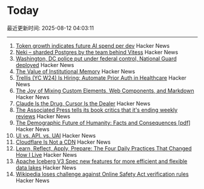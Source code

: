 # Today

最近更新时间: 2025-08-12 04:03:11

--- 
1. [Token growth indicates future AI spend per dev](https://blog.kilocode.ai/p/future-ai-spend-100k-per-dev) Hacker News
2. [Neki – sharded Postgres by the team behind Vitess](https://planetscale.com/blog/announcing-neki) Hacker News
3. [Washington, DC police put under federal control, National Guard deployed](https://www.cnbc.com/2025/08/11/trump-washington-crime-fed-national-guard-homeless.html) Hacker News
4. [The Value of Institutional Memory](https://timharford.com/2025/05/the-value-of-institutional-memory/) Hacker News
5. [Trellis (YC W24) Is Hiring: Automate Prior Auth in Healthcare](https://www.ycombinator.com/companies/trellis/jobs/Cv3ZwXh-forward-deployed-engineers-all-levels-august-2025) Hacker News
6. [The Joy of Mixing Custom Elements, Web Components, and Markdown](https://deanebarker.net/tech/blog/custom-elements-markdown/) Hacker News
7. [Claude Is the Drug, Cursor Is the Dealer](https://middlelayer.substack.com/p/i-claude-is-the-drug-cursor-is-the) Hacker News
8. [The Associated Press tells its book critics that it's ending weekly reviews](https://dankennedy.net/2025/08/08/the-associated-press-tells-its-book-critics-that-its-ending-weekly-reviews/) Hacker News
9. [The Demographic Future of Humanity: Facts and Consequences [pdf]](https://www.sas.upenn.edu/~jesusfv/Slides_London.pdf) Hacker News
10. [UI vs. API. vs. UAI](https://www.joshbeckman.org/blog/practicing/ui-vs-api-vs-uai) Hacker News
11. [Cloudflare Is Not a CDN](https://magecdn.com/blog/2025/08/11/cloudflare-not-a-cdn/) Hacker News
12. [Learn, Reflect, Apply, Prepare: The Four Daily Practices That Changed How I Live](https://opuslabs.substack.com/p/learn-reflect-apply-prepare) Hacker News
13. [Apache Iceberg V3 Spec new features for more efficient and flexible data lakes](https://opensource.googleblog.com/2025/08/whats-new-in-iceberg-v3.html) Hacker News
14. [Wikipedia loses challenge against Online Safety Act verification rules](https://www.bbc.com/news/articles/cjr11qqvvwlo) Hacker News
